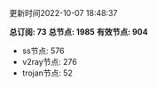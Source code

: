 更新时间2022-10-07 18:48:37

**总订阅: 73**
**总节点: 1985**
**有效节点: 904**
- ss节点: 576
- v2ray节点: 276
- trojan节点: 52
